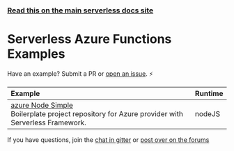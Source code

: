 <!--
title: Serverless - Azure Functions - Examples
menuText: Examples
layout: Doc
-->

<!-- DOCS-SITE-LINK:START automatically generated  -->
### [Read this on the main serverless docs site](https://www.serverless.com/framework/docs/providers/azure/examples/)
<!-- DOCS-SITE-LINK:END -->

# Serverless Azure Functions Examples

Have an example? Submit a PR or [open an issue](https://github.com/serverless/examples/issues). ⚡️

| Example | Runtime  |
|:--------------------------- |:-----|
| [azure Node Simple](https://github.com/serverless/examples/tree/master/azure-node-simple-http-endpoint) <br/> Boilerplate project repository for Azure provider with Serverless Framework. | nodeJS |

If you have questions, join the [chat in gitter](https://gitter.im/serverless/serverless) or [post over on the forums](http://forum.serverless.com/)
